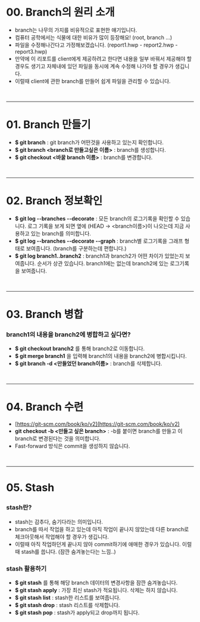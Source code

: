 # 00. Branch의 원리 소개

- branch는 나무의 가지를 비유적으로 표현한 얘기입니다.
- 컴퓨터 공학에서는 식물에 대한 비유가 많이 등장해요! (root, branch ...)
- 파일을 수정해나간다고 가정해보겠습니다. (report1.hwp - report2.hwp - report3.hwp)
- 만약에 이 리포트를 client에게 제공하려고 한다면 내용을 일부 바꿔서 제공해야 할경우도 생기고 자체내에 있던 파일을 동시에 계속 수정해 나가야 할 경우가 생깁니다.
- 이럴때 client에 관한 branch를 만들어 쉽게 파일을 관리할 수 있습니다.
<br>

---

# 01. Branch 만들기
- **$ git branch** : git branch가 어떤것을 사용하고 있는지 확인합니다.
- **$ git branch <branch로 만들고싶은 이름>** : branch를 생성합니다.
- **$ git checkout <바꿀 branch 이름>** : branch를 변경합니다.
<br>

---

# 02. Branch 정보확인
- **$ git log --branches --decorate** : 모든 branch의 로그기록을 확인할 수 있습니다. 로그 기록을 보게 되면 옆에 (HEAD -> <branch이름>)이 나오는데 지금 사용하고 있는 branch를 의미합니다.
- **$ git log --branches --decorate --graph** : branch별 로그기록을 그래프 형태로 보여줍니다. (branch를 구분하는데 편합니다.)
- **$ git log branch1..branch2** : branch1과 branch2가 어떤 차이가 있었는지 보여줍니다. 순서가 상관 있습니다. branch1에는 없는데 branch2에 있는 로그기록을 보여줍니다.
<br>

---

# 03. Branch 병합

### branch1의 내용을 branch2에 병합하고 싶다면?

- **$ git checkout branch2** 를 통해 branch2로 이동합니다.
- **$ git merge branch1** 을 입력해 branch1의 내용을 branch2에 병합시킵니다.
- **$ git branch -d <만들었던 branch이름>** : branch를 삭제합니다.
<br>

---

# 04. Branch 수련

- [https://git-scm.com/book/ko/v2](https://git-scm.com/book/ko/v2)
- **git checkout -b <만들고 싶은 branch>** : -b를 붙이면 branch를 만들고 이 branch로 변경된다는 것을 의미합니다.
- Fast-forward 방식은  commit을 생성하지 않습니다.
<br>

---

# 05. Stash

### stash란?

- stash는 감추다, 숨기다라는 의미입니다.
- branch를 따서 작업을 하고 있는데 아직 작업이 끝나지 않았는데 다른 branch로 체크아웃해서 작업해야 할 경우가 생깁니다.
- 이럴때 아직 작업하던게 끝나지 않아 commit하기에 애매한 경우가 있습니다. 이럴때 stash를 씁니다. (잠깐 숨겨놓는다는 느낌..)


### stash 활용하기
- **$ git stash** 를 통해 해당 branch 데이터의 변경사항을 잠깐 숨겨놓습니다.
- **$ git stash apply** : 가장 최신 stash가 적요됩니다. 삭제는 하지 않습니다.
- **$ git stash list** : stash한 리스트를 보여줍니다.
- **$ git stash drop** : stash 리스트를 삭제합니다.
- **$ git stash pop** : stash가 apply되고 drop까지 됩니다.
